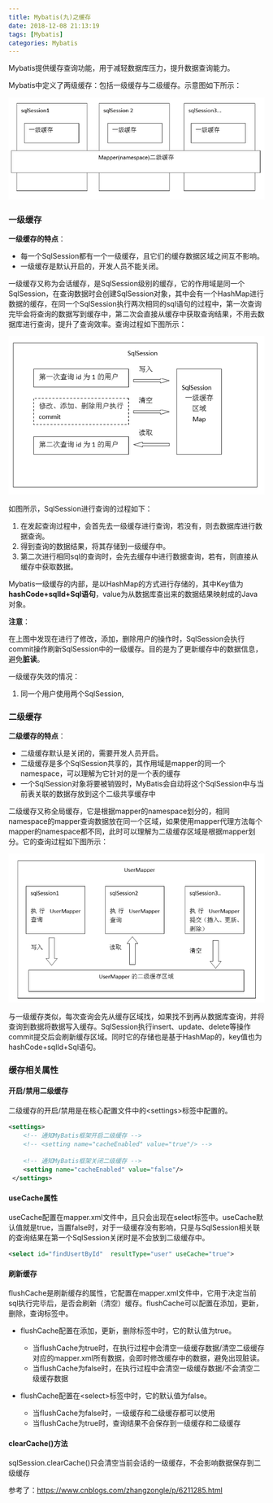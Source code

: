 ```yaml
---
title: Mybatis(九)之缓存
date: 2018-12-08 21:13:19
tags: [Mybatis]
categories: Mybatis
---
```

Mybatis提供缓存查询功能，用于减轻数据库压力，提升数据查询能力。

Mybatis中定义了两级缓存：包括一级缓存与二级缓存。示意图如下所示：

![1544410181880](/img/2018-12/937769970.png)

### 一级缓存

**一级缓存的特点**：

- 每一个SqlSession都有一个一级缓存，且它们的缓存数据区域之间互不影响。
- 一级缓存是默认开启的，开发人员不能关闭。

一级缓存又称为会话缓存，是SqlSession级别的缓存，它的作用域是同一个SqlSession，在查询数据时会创建SqlSession对象，其中会有一个HashMap进行数据的缓存，在同一个SqlSession执行两次相同的sql语句的过程中，第一次查询完毕会将查询的数据写到缓存中，第二次会直接从缓存中获取查询结果，不用去数据库进行查询，提升了查询效率。查询过程如下图所示：

![1544410557144](/img/2018-12/766089750.png)

如图所示，SqlSession进行查询的过程如下：

1. 在发起查询过程中，会首先去一级缓存进行查询，若没有，则去数据库进行数据查询。
2. 得到查询的数据结果，将其存储到一级缓存中。
3. 第二次进行相同sql的查询时，会先去缓存中进行数据查询，若有，则直接从缓存中获取数据。

Mybatis一级缓存的内部，是以HashMap的方式进行存储的，其中Key值为**hashCode+sqlId+Sql语句**，value为从数据库查出来的数据结果映射成的Java对象。

**注意**：

在上图中发现在进行了修改，添加，删除用户的操作时，SqlSession会执行commit操作刷新SqlSession中的一级缓存。目的是为了更新缓存中的数据信息，避免**脏读**。

一级缓存失效的情况：

1. 同一个用户使用两个SqlSession,

### 二级缓存

**二级缓存的特点**：

* 二级缓存默认是关闭的，需要开发人员开启。
* 二级缓存是多个SqlSession共享的，其作用域是mapper的同一个namespace，可以理解为它针对的是一个表的缓存
* 一个SqlSession对象将要被销毁时，MyBatis会自动将这个SqlSession中与当前表关联的数据存放到这个二级共享缓存中

二级缓存又称全局缓存，它是根据mapper的namespace划分的，相同namespace的mapper查询数据放在同一个区域，如果使用mapper代理方法每个mapper的namespace都不同，此时可以理解为二级缓存区域是根据mapper划分。它的查询过程如下图所示：

![1544412634659](/img/2018-12/316852350.png)

与一级缓存类似，每次查询会先从缓存区域找，如果找不到再从数据库查询，并将查询到数据将数据写入缓存。SqlSession执行insert、update、delete等操作commit提交后会刷新缓存区域。同时它的存储也是基于HashMap的，key值也为hashCode+sqlId+Sql语句。

### 缓存相关属性

#### 开启/禁用二级缓存

二级缓存的开启/禁用是在核心配置文件中的<settings\>标签中配置的。

```xml
<settings>
    <!-- 通知MyBatis框架开启二级缓存 -->
    <!-- <setting name="cacheEnabled" value="true"/> -->
    
    <!-- 通知MyBatis框架关闭二级缓存 -->
    <setting name="cacheEnabled" value="false"/>
 </settings>
```

#### useCache属性

useCache配置在mapper.xml文件中，且只会出现在select标签中。useCache默认值就是true，当置false时，对于一级缓存没有影响，只是与SqlSession相关联的查询结果在第一个SqlSession关闭时是不会放到二级缓存中。

```xml
<select id="findUsertById"  resultType="user" useCache="true">
```

#### 刷新缓存

flushCache是刷新缓存的属性，它配置在mapper.xml文件中，它用于决定当前sql执行完毕后，是否会刷新（清空）缓存。flushCache可以配置在添加，更新，删除，查询标签中。

* flushCache配置在添加，更新，删除标签中时，它的默认值为true。
  * 当flushCache为true时，在执行过程中会清空一级缓存数据/清空二级缓存对应的mapper.xml所有数据，会即时修改缓存中的数据，避免出现脏读。
  * 当flushCache为false时，在执行过程中会清空一级缓存数据/不会清空二级缓存数据

* flushCache配置在<select\>标签中时，它的默认值为false。
  * 当flushCache为false时，一级缓存和二级缓存都可以使用
  * 当flushCache为true时，查询结果不会保存到一级缓存和二级缓存

#### clearCache()方法

sqlSession.clearCache()只会清空当前会话的一级缓存，不会影响数据保存到二级缓存

参考了：https://www.cnblogs.com/zhangzongle/p/6211285.html